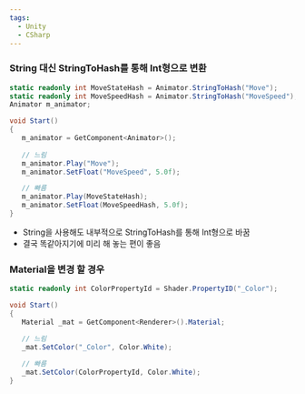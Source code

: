 ```yaml
---
tags:
  - Unity
  - CSharp
---
```

### String 대신 StringToHash를 통해 Int형으로 변환
```C#
static readonly int MoveStateHash = Animator.StringToHash("Move");
static readonly int MoveSpeedHash = Animator.StringToHash("MoveSpeed");
Animator m_animator;

void Start()
{
   m_animator = GetComponent<Animator>();
   
   // 느림
   m_animator.Play("Move");
   m_animator.SetFloat("MoveSpeed", 5.0f);

   // 빠름
   m_animator.Play(MoveStateHash);
   m_animator.SetFloat(MoveSpeedHash, 5.0f);
}
```
- String을 사용해도 내부적으로 StringToHash를 통해 Int형으로 바꿈
- 결국 똑같아지기에 미리 해 놓는 편이 좋음

### Material을 변경 할 경우
```C#
static readonly int ColorPropertyId = Shader.PropertyID("_Color");

void Start()
{
   Material _mat = GetComponent<Renderer>().Material;

   // 느림
   _mat.SetColor("_Color", Color.White);
   
   // 빠름
   _mat.SetColor(ColorPropertyId, Color.White);
}
```